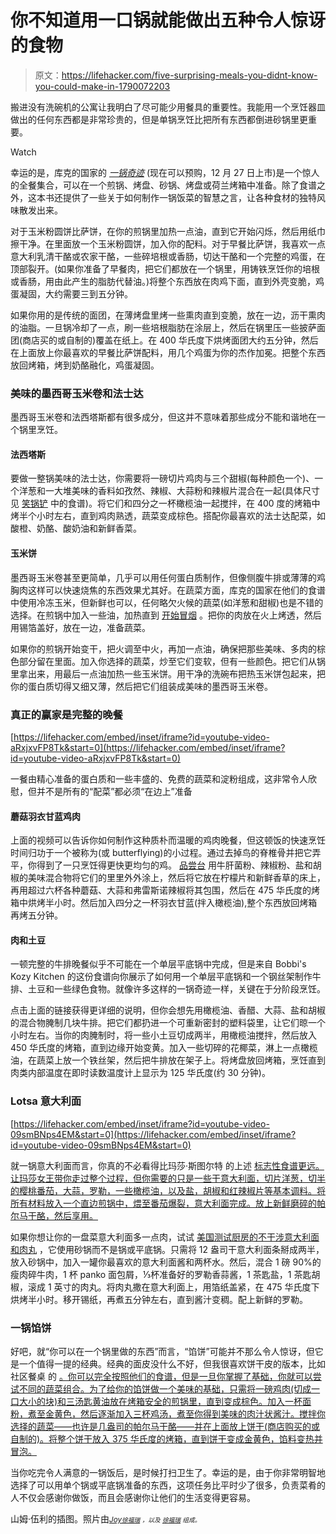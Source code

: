 # 你不知道用一口锅就能做出五种令人惊讶的食物

> 原文：<https://lifehacker.com/five-surprising-meals-you-didnt-know-you-could-make-in-1790072203>

搬进没有洗碗机的公寓让我明白了尽可能少用餐具的重要性。我能用一个烹饪器皿做出的任何东西都是非常珍贵的，但是单锅烹饪比把所有东西都倒进砂锅里更重要。

Watch

幸运的是，库克的国家的 [*一锅奇迹*](https://www.amazon.com/dp/1940352843?asc_campaign=InlineText&asc_refurl=https://lifehacker.com/five-surprising-meals-you-didnt-know-you-could-make-in-1790072203&asc_source=&linkCode=ogi&psc=1&smid=AFG68RIJNM3LY&tag=kinjalifehackerlink-20&th=1) (现在可以预购，12 月 27 日上市)是一个惊人的全餐集合，可以在一个煎锅、烤盘、砂锅、烤盘或荷兰烤箱中准备。除了食谱之外，这本书还提供了一些关于如何制作一锅饭菜的智慧之言，让各种食材的独特风味散发出来。

对于玉米粉圆饼比萨饼，在你的煎锅里加热一点油，直到它开始闪烁，然后用纸巾擦干净。在里面放一个玉米粉圆饼，加入你的配料。对于早餐比萨饼，我喜欢一点意大利乳清干酪或农家干酪，一些碎培根或香肠，切达干酪和一个完整的鸡蛋，在顶部裂开。(如果你准备了早餐肉，把它们都放在一个锅里，用铸铁烹饪你的培根或香肠，用由此产生的脂肪代替油。)将整个东西放在肉鸡下面，直到外壳变脆，鸡蛋凝固，大约需要三到五分钟。

如果你用的是传统的面团，在薄烤盘里烤一些熏肉直到变脆，放在一边，沥干熏肉的油脂。一旦锅冷却了一点，刷一些培根脂肪在涂层上，然后在锅里压一些披萨面团(商店买的或自制的)覆盖在纸上。在 400 华氏度下烘烤面团大约五分钟，然后在上面放上你最喜欢的早餐比萨饼配料，用几个鸡蛋为你的杰作加冕。把整个东西放回烤箱，烤到奶酪融化，鸡蛋凝固。

### 美味的墨西哥玉米卷和法士达

墨西哥玉米卷和法西塔斯都有很多成分，但这并不意味着那些成分不能和谐地在一个锅里烹饪。

#### **法西塔斯**

要做一整锅美味的法士达，你需要将一磅切片鸡肉与三个甜椒(每种颜色一个)、一个洋葱和一大堆美味的香料如孜然、辣椒、大蒜粉和辣椒片混合在一起(具体尺寸见 [笑锅铲](http://laughingspatula.com/sheet-pan-fajitas/) 中的食谱)。将它们和四分之一杯橄榄油一起搅拌，在 400 度的烤箱中烤半个小时左右，直到鸡肉熟透，蔬菜变成棕色。搭配你最喜欢的法士达配菜，如酸橙、奶酪、酸奶油和新鲜香菜。

#### **玉米饼**

墨西哥玉米卷甚至更简单，几乎可以用任何蛋白质制作，但像侧腹牛排或薄薄的鸡胸肉这样可以快速烧焦的东西效果尤其好。在蔬菜方面，库克的国家在他们的食谱中使用冷冻玉米，但新鲜也可以，任何略欠火候的蔬菜(如洋葱和甜椒)也是不错的选择。在煎锅中加入一些油，加热直到 [开始冒烟](https://lifehacker.com/for-optimal-browning-heat-oil-until-it-just-starts-smo-1789577982) 。把你的肉放在火上烤透，然后用锡箔盖好，放在一边，准备蔬菜。

如果你的煎锅开始变干，把火调至中火，再加一点油，确保把那些美味、多肉的棕色部分留在里面。加入你选择的蔬菜，炒至它们变软，但有一些颜色。把它们从锅里拿出来，用最后一点油加热一些玉米饼。用干净的洗碗布把热玉米饼包起来，把你的蛋白质切得又细又薄，然后把它们组装成美味的墨西哥玉米卷。

### 真正的赢家是完整的晚餐

 [https://lifehacker.com/embed/inset/iframe?id=youtube-video-aRxjxvFP8Tk&start=0](https://lifehacker.com/embed/inset/iframe?id=youtube-video-aRxjxvFP8Tk&start=0) 

一餐由精心准备的蛋白质和一些丰盛的、免费的蔬菜和淀粉组成，这非常令人欣慰，但并不是所有的“配菜”都必须“在边上”准备

#### **蘑菇羽衣甘蓝鸡肉**

上面的视频可以告诉你如何制作这种质朴而温暖的鸡肉晚餐，但这顿饭的快速烹饪时间归功于一个被称为(或 butterflying)的小过程。通过去掉鸟的脊椎骨并把它弄平，你得到了一只烹饪得更快更均匀的鸡。 [品尝台](https://www.tastingtable.com/cook/recipes/sheet-tray-one-pan-spatchcocked-chicken-mushrooms-kale-recipe-easy-chicken-recipes) 用牛肝菌粉、辣椒粉、盐和胡椒的美味混合物将它们的里里外外涂上，然后将它放在柠檬片和新鲜香草的床上，再用超过六杯各种蘑菇、大蒜和弗雷斯诺辣椒将其包围，然后在 475 华氏度的烤箱中烘烤半小时。然后加入四分之一杯羽衣甘蓝(拌入橄榄油),整个东西放回烤箱再烤五分钟。

#### **肉和土豆**

一顿完整的牛排晚餐似乎不可能在一个单层平底锅中完成，但是来自 Bobbi's Kozy Kitchen 的这份食谱向你展示了如何用一个单层平底锅和一个钢丝架制作牛排、土豆和一些绿色食物。就像许多这样的一锅奇迹一样，关键在于分阶段烹饪。

点击上面的链接获得更详细的说明，但你会想先用橄榄油、香醋、大蒜、盐和胡椒的混合物腌制几块牛排。把它们都扔进一个可重新密封的塑料袋里，让它们晾一个小时左右。当你的肉腌制时，将一些小土豆切成两半，用橄榄油搅拌，然后放入 450 华氏度的烤箱，直到边缘开始变黄。加入一些切碎的花椰菜，淋上一点橄榄油，在蔬菜上放一个铁丝架，然后把牛排放在架子上。将烤盘放回烤箱，烹饪直到肉类内部温度在即时读数温度计上显示为 125 华氏度(约 30 分钟)。

### Lotsa 意大利面

 [https://lifehacker.com/embed/inset/iframe?id=youtube-video-09smBNps4EM&start=0](https://lifehacker.com/embed/inset/iframe?id=youtube-video-09smBNps4EM&start=0) 

就一锅意大利面而言，你真的不必看得比玛莎·斯图尔特 的上述 [标志性食谱更远。让玛莎女王带你走过整个过程，但你需要的只是一些干意大利面，切片洋葱，切半的樱桃番茄，大蒜，罗勒，一些橄榄油，以及盐，胡椒和红辣椒片等基本调料。将所有材料放入一个直边煎锅中，煨至番茄爆裂，意大利面完成。放上新鲜磨碎的帕尔马干酪，然后享用。](https://lifehacker.com/one-pan-pasta-is-easy-to-make-filling-and-requires-ne-1751262247)

如果你想让你的一盘菜意大利面多一点肉，试试 [美国测试厨房的不干涉意大利面和肉丸](https://www.americastestkitchen.com/guides/one-pan-wonders/hands-off-spaghetti-and-meatballs) ，它使用砂锅而不是锅或平底锅。只需将 12 盎司干意大利面条掰成两半，放入砂锅中，加入一罐你最喜欢的意大利面酱和两杯水。然后，混合 1 磅 90%的瘦肉碎牛肉，1 杯 panko 面包屑，⅓杯准备好的罗勒香蒜酱，1 茶匙盐，1 茶匙胡椒，滚成 1 英寸的肉丸。将肉丸撒在意大利面上，用箔纸盖紧，在 475 华氏度下烘烤半小时。移开锡纸，再煮五分钟左右，直到酱汁变稠。配上新鲜的罗勒。

### 一锅馅饼

好吧，就“你可以在一个锅里做的东西”而言，“馅饼”可能并不那么令人惊讶，但它是一个值得一提的经典。经典的面皮没什么不好，但我很喜欢饼干皮的版本，比如社区餐桌 的 [。你可以完全按照他们的食谱，但是一旦你掌握了基础，你就可以尝试不同的蔬菜组合。为了给你的馅饼做一个美味的基础，只需将一磅鸡肉(切成一口大小的块)和三汤匙黄油放在烤箱安全的煎锅里，直到变成棕色。加入一杯面粉，煮至金黄色，然后逐渐加入三杯鸡汤，煮至你得到美味的肉汁状酱汁。搅拌你选择的蔬菜——也许是几盎司的帕尔马干酪——并在上面放上饼干(商店购买的或自制的)。将整个饼干放入 375 华氏度的烤箱，直到饼干变成金黄色，馅料变热并冒泡。](http://communitytable.parade.com/169831/donnaelick/one-skillet-chicken-pot-pie-in-just-30-minutes/) 

当你吃完令人满意的一锅饭后，是时候打扫卫生了。幸运的是，由于你非常明智地选择了可以用单个锅或平底锅准备的东西，这项任务比平时少了很多，负责菜肴的人不仅会感谢你做饭，而且会感谢你让他们的生活变得更容易。

山姆·伍利的插图。照片由[*<small>Joy</small>*](https://www.flickr.com/photos/joyosity/3185273115/)*<small></small>*<small>[*<small>徐福瑞</small>*](https://www.flickr.com/photos/jhcloud8/113936949/) *<small>，以及</small>* [*<small>徐福瑞</small>*](https://www.flickr.com/photos/jeffreyww/15533384514/in/photolist-pECE3o-9BFNFa-8Ds238-8WjKAv-5B2QVr-8e7KSb-8YTYQc-hFxUxK-9rDh3D-91mVWo-7jbYkk-7jddss-i65oaH-7XNeNE-552LYD-6qpx77-3kRXwV-DP7fKR-BozeoQ) *<small>组成。</small>*</small>

<small></small>